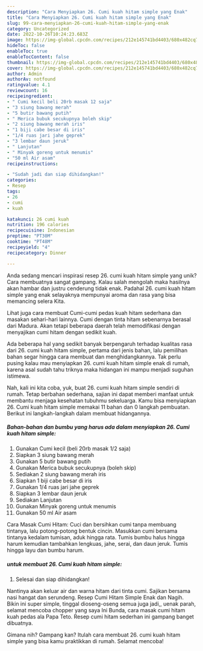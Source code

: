 ```yaml
---
description: "Cara Menyiapkan 26. Cumi kuah hitam simple yang Enak"
title: "Cara Menyiapkan 26. Cumi kuah hitam simple yang Enak"
slug: 99-cara-menyiapkan-26-cumi-kuah-hitam-simple-yang-enak
category: Uncategorized
date: 2022-10-26T10:24:23.683Z
image: https://img-global.cpcdn.com/recipes/212e145741bd4403/680x482cq70/26-cumi-kuah-hitam-simple-foto-resep-utama.jpg
hideToc: false
enableToc: true
enableTocContent: false
thumbnail: https://img-global.cpcdn.com/recipes/212e145741bd4403/680x482cq70/26-cumi-kuah-hitam-simple-foto-resep-utama.jpg
cover: https://img-global.cpcdn.com/recipes/212e145741bd4403/680x482cq70/26-cumi-kuah-hitam-simple-foto-resep-utama.jpg
author: Admin
authorAv: notfound
ratingvalue: 4.1
reviewcount: 16
recipeingredient:
- " Cumi kecil beli 20rb masak 12 saja"
- "3 siung bawang merah"
- "5 butir bawang putih"
- " Merica bubuk secukupnya boleh skip"
- "2 siung bawang merah iris"
- "1 biji cabe besar di iris"
- "1/4 ruas jari jahe geprek"
- "3 lembar daun jeruk"
- " Lanjutan"
- " Minyak goreng untuk menumis"
- "50 ml Air asam"
recipeinstructions:

- "Sudah jadi dan siap dihidangkan!"
categories:
- Resep
tags:
- 26
- cumi
- kuah

katakunci: 26 cumi kuah 
nutrition: 196 calories
recipecuisine: Indonesian
preptime: "PT30M"
cooktime: "PT48M"
recipeyield: "4"
recipecategory: Dinner

---
```





Anda sedang mencari inspirasi resep 26. cumi kuah hitam simple yang unik? Cara membuatnya sangat gampang. Kalau salah mengolah maka hasilnya akan hambar dan justru cenderung tidak enak. Padahal 26. cumi kuah hitam simple yang enak selayaknya mempunyai aroma dan rasa yang bisa memancing selera Kita.





Lihat juga cara membuat Cumi-cumi pedas kuah hitam sederhana dan masakan sehari-hari lainnya. Cumi dengan tinta hitam sebenarnya berasal dari Madura. Akan tetapi beberapa daerah telah memodifikasi dengan menyajikan cumi hitam dengan sedikit kuah.

Ada beberapa hal yang sedikit banyak berpengaruh terhadap kualitas rasa dari 26. cumi kuah hitam simple, pertama dari jenis bahan, lalu pemilihan bahan segar hingga cara membuat dan menghidangkannya. Tak perlu pusing kalau mau menyiapkan 26. cumi kuah hitam simple enak di rumah, karena asal sudah tahu triknya maka hidangan ini mampu menjadi suguhan istimewa.






Nah, kali ini kita coba, yuk, buat 26. cumi kuah hitam simple sendiri di rumah. Tetap berbahan sederhana, sajian ini dapat memberi manfaat untuk membantu menjaga kesehatan tubuhmu sekeluarga. Kamu bisa menyiapkan 26. Cumi kuah hitam simple memakai 11 bahan dan 0 langkah pembuatan. Berikut ini langkah-langkah dalam membuat hidangannya.

<!--inarticleads1-->

##### Bahan-bahan dan bumbu yang harus ada dalam menyiapkan 26. Cumi kuah hitam simple:

1. Gunakan  Cumi kecil (beli 20rb masak 1/2 saja)
1. Siapkan 3 siung bawang merah
1. Gunakan 5 butir bawang putih
1. Gunakan  Merica bubuk secukupnya (boleh skip)
1. Sediakan 2 siung bawang merah iris
1. Siapkan 1 biji cabe besar di iris
1. Gunakan 1/4 ruas jari jahe geprek
1. Siapkan 3 lembar daun jeruk
1. Sediakan  Lanjutan
1. Gunakan  Minyak goreng untuk menumis
1. Gunakan 50 ml Air asam


Cara Masak Cumi Hitam: Cuci dan bersihkan cumi tanpa membuang tintanya, lalu potong-potong bentuk cincin. Masukkan cumi bersama tintanya kedalam tumisan, aduk hingga rata. Tumis bumbu halus hingga harum kemudian tambahkan lengkuas, jahe, serai, dan daun jeruk. Tumis hingga layu dan bumbu harum. 

<!--inarticleads2-->

#####  untuk membuat 26. Cumi kuah hitam simple:


1. Selesai dan siap dihidangkan!

Nantinya akan keluar air dan warna hitam dari tinta cumi. Sajikan bersama nasi hangat dan serundeng. Resep Cumi Hitam Simple Enak dan Nagih. Bikin ini super simple, tinggal dioseng-oseng semua juga jadi,, uenak parah, selamat mencoba chopper yang saya Ini Bunda, cara masak cumi hitam kuah pedas ala Papa Teto. Resep cumi hitam sederhan ini gampang banget dibuatnya. 

Gimana nih? Gampang kan? Itulah cara membuat 26. cumi kuah hitam simple yang bisa kamu praktikkan di rumah. Selamat mencoba!
